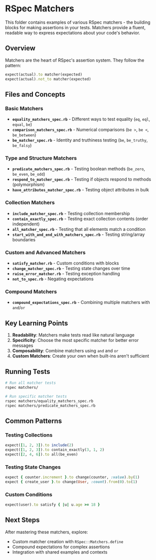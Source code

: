 # RSpec Matchers

This folder contains examples of various RSpec matchers - the building blocks for making assertions in your tests. Matchers provide a fluent, readable way to express expectations about your code's behavior.

## Overview

Matchers are the heart of RSpec's assertion system. They follow the pattern:
```ruby
expect(actual).to matcher(expected)
expect(actual).not_to matcher(expected)
```

## Files and Concepts

### Basic Matchers
- **`equality_matchers_spec.rb`** - Different ways to test equality (`eq`, `eql`, `equal`, `be`)
- **`comparison_matchers_spec.rb`** - Numerical comparisons (`be >`, `be <`, `be_between`)
- **`be_matcher_spec.rb`** - Identity and truthiness testing (`be`, `be_truthy`, `be_falsy`)

### Type and Structure Matchers
- **`predicate_matchers_spec.rb`** - Testing boolean methods (`be_zero`, `be_even`, `be_odd`)
- **`respond_to_matcher_spec.rb`** - Testing if objects respond to methods (polymorphism)
- **`have_attributes_matcher_spec.rb`** - Testing object attributes in bulk

### Collection Matchers
- **`include_matcher_spec.rb`** - Testing collection membership
- **`contain_exactly_spec.rb`** - Testing exact collection contents (order independent)
- **`all_matcher_spec.rb`** - Testing that all elements match a condition
- **`start_with_and_end_with_matchers_spec.rb`** - Testing string/array boundaries

### Custom and Advanced Matchers
- **`satisfy_matcher.rb`** - Custom conditions with blocks
- **`change_matcher_spec.rb`** - Testing state changes over time
- **`raise_error_matcher.rb`** - Testing exception handling
- **`not_to_spec.rb`** - Negating expectations

### Compound Matchers
- **`compound_expectations_spec.rb`** - Combining multiple matchers with `and`/`or`

## Key Learning Points

1. **Readability**: Matchers make tests read like natural language
2. **Specificity**: Choose the most specific matcher for better error messages
3. **Composability**: Combine matchers using `and` and `or`
4. **Custom Matchers**: Create your own when built-ins aren't sufficient

## Running Tests

```bash
# Run all matcher tests
rspec matchers/

# Run specific matcher tests
rspec matchers/equality_matchers_spec.rb
rspec matchers/predicate_matchers_spec.rb
```

## Common Patterns

### Testing Collections
```ruby
expect([1, 2, 3]).to include(2)
expect([1, 2, 3]).to contain_exactly(3, 1, 2)
expect([2, 4, 6]).to all(be_even)
```

### Testing State Changes
```ruby
expect { counter.increment }.to change(counter, :value).by(1)
expect { create_user }.to change(User, :count).from(0).to(1)
```

### Custom Conditions
```ruby
expect(user).to satisfy { |u| u.age >= 18 }
```

## Next Steps

After mastering these matchers, explore:
- Custom matcher creation with `RSpec::Matchers.define`
- Compound expectations for complex assertions
- Integration with shared examples and contexts
